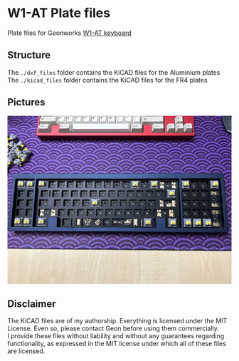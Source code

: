 
# W1-AT Plate files

Plate files for Geonworks [W1-AT keyboard](https://geon.works/pages/w1-at)  

## Structure  
The `./dxf_files` folder contains the KiCAD files for the Aluminium plates
The `./kicad_files` folder contains the KiCAD files for the FR4 plates

## Pictures
![w1-at](pics/w1-at.png "w1=at")


## Disclaimer  
The KiCAD files are of my authorship. Everything is licensed under the MIT License. Even so, please contact Geon before using them commercially.  
I provide these files without liability and without any guarantees regarding functionality, as expressed in the MIT license under which all of these files are licensed.  